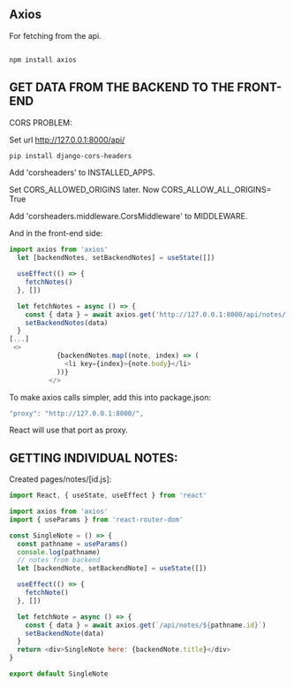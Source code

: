 ## Axios

For fetching from the api.

```sh

npm install axios
```

## GET DATA FROM THE BACKEND TO THE FRONT-END

CORS PROBLEM:

Set url http://127.0.0.1:8000/api/

```sh
pip install django-cors-headers
```

Add 'corsheaders' to INSTALLED_APPS.

Set CORS_ALLOWED_ORIGINS later. Now CORS_ALLOW_ALL_ORIGINS= True

Add 'corsheaders.middleware.CorsMiddleware' to MIDDLEWARE.

And in the front-end side:

```js
import axios from 'axios'
  let [backendNotes, setBackendNotes] = useState([])

  useEffect(() => {
    fetchNotes()
  }, [])

  let fetchNotes = async () => {
    const { data } = await axios.get('http://127.0.0.1:8000/api/notes/')
    setBackendNotes(data)
  }
[...]
 <>
            {backendNotes.map((note, index) => (
              <li key={index}>{note.body}</li>
            ))}
          </>
```

To make axios calls simpler, add this into package.json:

```js
"proxy": "http://127.0.0.1:8000/",
```

React will use that port as proxy.

## GETTING INDIVIDUAL NOTES:

Created pages/notes/[id.js]:

```js
import React, { useState, useEffect } from 'react'

import axios from 'axios'
import { useParams } from 'react-router-dom'

const SingleNote = () => {
  const pathname = useParams()
  console.log(pathname)
  // notes from backend
  let [backendNote, setBackendNote] = useState([])

  useEffect(() => {
    fetchNote()
  }, [])

  let fetchNote = async () => {
    const { data } = await axios.get(`/api/notes/${pathname.id}`)
    setBackendNote(data)
  }
  return <div>SingleNote here: {backendNote.title}</div>
}

export default SingleNote
```
